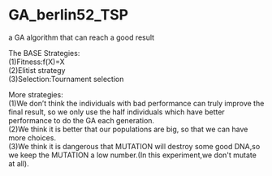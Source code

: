 # GA_berlin52_TSP
a GA algorithm that can reach a good result


The BASE Strategies:  
(1)Fitness:f(X)=X  
(2)Elitist strategy  
(3)Selection:Tournament selection  
  
  

More strategies:  
(1)We don’t think the individuals with bad performance can truly improve the final result, so we only use the half individuals which have better performance to do the GA each generation.  
(2)We think it is better that our populations are big, so that we can have more choices.  
(3)We think it is dangerous that MUTATION will destroy some good DNA,so we keep the MUTATION a low number.(In this experiment,we don't mutate at all).  


